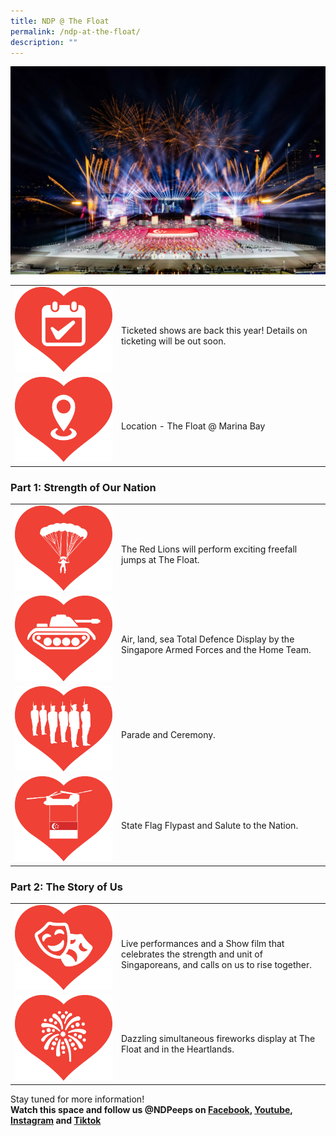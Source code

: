 ```yaml
---
title: NDP @ The Float
permalink: /ndp-at-the-float/
description: ""
---
```

![](/images/NDP22%20Website%2024May2022.jpg)
<style>
	 @media all and (max-width: 768px) {
		tr > td:first-child {
			width: 25% !important;
	}
	
			tr > td:first-child img {
			margin-top: 30px !important;
	}
	}
	
	</style>
<table>
	<tbody>
		        <tr>
            <td style="width: 156px"><img src="/images/NDP @ The Float Images 20May2022 2pm2.jpg" alt="Image"></td>
            <td><br>Ticketed shows are back this year! Details on ticketing will be out soon.
 </td>
        </tr>
		        <tr>
            <td style="width: 156px"><img src="/images/NDP @ The Float Images 20May2022 2pm3.jpg" alt="Image"></td>
            <td><br>Location - The Float @ Marina Bay</td>
        </tr>
	</tbody>
	</table>
	

### Part 1: Strength of Our Nation

<table>
	<tbody>
		        <tr>
            <td style="width: 156px"><img src="/images/NDP @ The Float Images 20May2022 2pm5.jpg" alt="Image"></td>
            <td><br>The Red Lions will perform exciting freefall jumps at The Float.</td>
        </tr>
	        <tr>
            <td style="width: 156px"><img src="/images/NDP @ The Float Images 20May2022 2pm4.jpg" alt="Image"></td>
            <td><br>Air, land, sea Total Defence Display by the Singapore Armed Forces and the Home Team.
</td>
        </tr>
        <tr>
            <td style="width: 156px"><img src="/images/NDP @ The Float Images 20May2022 2pm6.jpg" alt="Image"></td>
            <td><br>Parade and Ceremony.</td>
        </tr>
        <tr>
            <td style="width: 156px"><img src="/images/NDP @ The Float Images 20May2022 2pm7.jpg" alt="Image"></td>
            <td><br>State Flag Flypast and Salute to the Nation.</td>
        </tr>	
	</tbody>
	</table>
	
	
### Part 2: The Story of Us
<table>
    <tbody>
        <tr>
            <td style="width: 156px"><img src="/images/NDP @ The Float Images 20May2022 2pm8.jpg" alt="Image"></td>
            <td><br>Live performances and a Show film that celebrates the strength and unit of Singaporeans, and calls on us to rise together.</td>
        </tr>
        <tr>
            <td style="width: 156px"><img src="/images/NDP @ The Float Images 20May2022 2pm9.jpg" alt="Image"></td>
            <td><br> Dazzling simultaneous fireworks display at The Float and in the Heartlands.
</td>
        </tr>
    </tbody>
</table>

Stay tuned for more information!<br>
**Watch this space and follow us @NDPeeps on [Facebook](https://www.facebook.com/NDPeeps), [Youtube](https://www.youtube.com/user/NDPeeps), [Instagram](https://www.instagram.com/ndpeeps/?hl=en) and [Tiktok](https://www.tiktok.com/@ndpeeps?lang=en)**